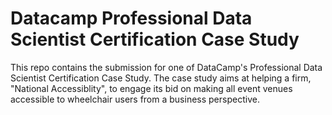 # Datacamp Professional Data Scientist Certification Case Study
 This repo contains the submission for one of DataCamp's Professional Data Scientist Certification Case Study. The case study aims at helping a firm, "National Accessiblity", to engage its bid on making all event venues accessible to wheelchair users from a business perspective.
